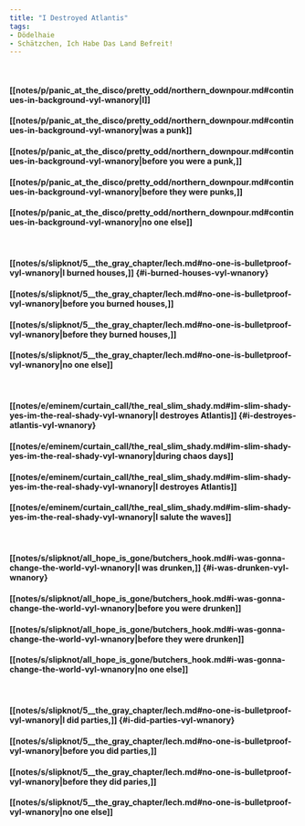 ```yaml
---
title: "I Destroyed Atlantis"
tags:
- Dödelhaie
- Schätzchen, Ich Habe Das Land Befreit!
---
```

&nbsp;
#### [[notes/p/panic_at_the_disco/pretty_odd/northern_downpour.md#continues-in-background-vyl-wnanory|I]]
#### [[notes/p/panic_at_the_disco/pretty_odd/northern_downpour.md#continues-in-background-vyl-wnanory|was a punk]]
#### [[notes/p/panic_at_the_disco/pretty_odd/northern_downpour.md#continues-in-background-vyl-wnanory|before you were a punk,]]
#### [[notes/p/panic_at_the_disco/pretty_odd/northern_downpour.md#continues-in-background-vyl-wnanory|before they were punks,]]
#### [[notes/p/panic_at_the_disco/pretty_odd/northern_downpour.md#continues-in-background-vyl-wnanory|no one else]]
&nbsp;
#### [[notes/s/slipknot/5__the_gray_chapter/lech.md#no-one-is-bulletproof-vyl-wnanory|I burned houses,]] {#i-burned-houses-vyl-wnanory}
#### [[notes/s/slipknot/5__the_gray_chapter/lech.md#no-one-is-bulletproof-vyl-wnanory|before you burned houses,]]
#### [[notes/s/slipknot/5__the_gray_chapter/lech.md#no-one-is-bulletproof-vyl-wnanory|before they burned houses,]]
#### [[notes/s/slipknot/5__the_gray_chapter/lech.md#no-one-is-bulletproof-vyl-wnanory|no one else]]
&nbsp;
#### [[notes/e/eminem/curtain_call/the_real_slim_shady.md#im-slim-shady-yes-im-the-real-shady-vyl-wnanory|I destroyes Atlantis]] {#i-destroyes-atlantis-vyl-wnanory}
#### [[notes/e/eminem/curtain_call/the_real_slim_shady.md#im-slim-shady-yes-im-the-real-shady-vyl-wnanory|during chaos days]]
#### [[notes/e/eminem/curtain_call/the_real_slim_shady.md#im-slim-shady-yes-im-the-real-shady-vyl-wnanory|I destroyes Atlantis]]
#### [[notes/e/eminem/curtain_call/the_real_slim_shady.md#im-slim-shady-yes-im-the-real-shady-vyl-wnanory|I salute the waves]]
&nbsp;
#### [[notes/s/slipknot/all_hope_is_gone/butchers_hook.md#i-was-gonna-change-the-world-vyl-wnanory|I was drunken,]] {#i-was-drunken-vyl-wnanory}
#### [[notes/s/slipknot/all_hope_is_gone/butchers_hook.md#i-was-gonna-change-the-world-vyl-wnanory|before you were drunken]]
#### [[notes/s/slipknot/all_hope_is_gone/butchers_hook.md#i-was-gonna-change-the-world-vyl-wnanory|before they were drunken]]
#### [[notes/s/slipknot/all_hope_is_gone/butchers_hook.md#i-was-gonna-change-the-world-vyl-wnanory|no one else]]
&nbsp;
#### [[notes/s/slipknot/5__the_gray_chapter/lech.md#no-one-is-bulletproof-vyl-wnanory|I did parties,]] {#i-did-parties-vyl-wnanory}
#### [[notes/s/slipknot/5__the_gray_chapter/lech.md#no-one-is-bulletproof-vyl-wnanory|before you did parties,]]
#### [[notes/s/slipknot/5__the_gray_chapter/lech.md#no-one-is-bulletproof-vyl-wnanory|before they did paries,]]
#### [[notes/s/slipknot/5__the_gray_chapter/lech.md#no-one-is-bulletproof-vyl-wnanory|no one else]]
